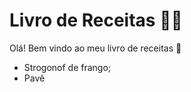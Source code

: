 # Livro de Receitas :man_cook:

Olá! Bem vindo ao meu livro de receitas :wave:

- Strogonof de frango;
- Pavê
